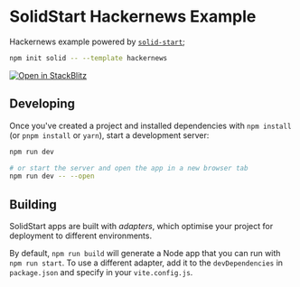 # SolidStart Hackernews Example

Hackernews example powered by [`solid-start`](https://github.com/ryansolid/solid-start/tree/master/packages/solid-start);

```bash
npm init solid -- --template hackernews
```

[![Open in StackBlitz](https://developer.stackblitz.com/img/open_in_stackblitz.svg)](https://stackblitz.com/github/solidjs/solid-start/tree/main/examples/hackernews)

## Developing

Once you've created a project and installed dependencies with `npm install` (or `pnpm install` or `yarn`), start a development server:

```bash
npm run dev

# or start the server and open the app in a new browser tab
npm run dev -- --open
```

## Building

SolidStart apps are built with _adapters_, which optimise your project for deployment to different environments.

By default, `npm run build` will generate a Node app that you can run with `npm run start`. To use a different adapter, add it to the `devDependencies` in `package.json` and specify in your `vite.config.js`.

